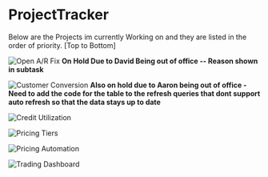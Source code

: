 # ProjectTracker
Below are the Projects im currently Working on and they are listed in the order of priority. [Top to Bottom]


![Open A/R Fix](https://github.com/users/Nick-McCubbin00/projects/3)  **On Hold Due to David Being out of office -- Reason shown in subtask**

![Customer Conversion](https://github.com/users/Nick-McCubbin00/projects/1)  **Also on hold due to Aaron being out of office - Need to add the code for the table to the refresh queries that dont support auto refresh so that the data stays up to date**

![Credit Utilization](https://github.com/users/Nick-McCubbin00/projects/4)

![Pricing Tiers](https://github.com/users/Nick-McCubbin00/projects/2)

![Pricing Automation](https://github.com/users/Nick-McCubbin00/projects/5)

![Trading Dashboard](https://github.com/users/Nick-McCubbin00/projects/6)


